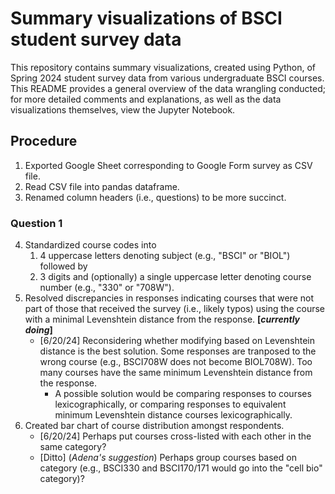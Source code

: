 # Summary visualizations of BSCI student survey data
This repository contains summary visualizations, created using Python, of Spring 2024 student survey data from various undergraduate BSCI courses. This README provides a general overview of the data wrangling conducted; for more detailed comments and explanations, as well as the data visualizations themselves, view the Jupyter Notebook.

## Procedure
1. Exported Google Sheet corresponding to Google Form survey as CSV file.
2. Read CSV file into pandas dataframe.
3. Renamed column headers (i.e., questions) to be more succinct.

### Question 1
4. Standardized course codes into
   1. 4 uppercase letters denoting subject (e.g., "BSCI" or "BIOL") followed by
   2. 3 digits and (optionally) a single uppercase letter denoting course number (e.g., "330" or "708W").
5. Resolved discrepancies in responses indicating courses that were not part of those that received the survey (i.e., likely typos) using the course with a minimal Levenshtein distance from the response. **[_currently doing_]**
   - [6/20/24] Reconsidering whether modifying based on Levenshtein distance is the best solution. Some responses are tranposed to the wrong course (e.g., BSCI708W does not become BIOL708W). Too many courses have the same minimum Levenshtein distance from the response.
     - A possible solution would be comparing responses to courses lexicographically, or comparing responses to equivalent minimum Levenshtein distance courses lexicographically.
6. Created bar chart of course distribution amongst respondents.
   - [6/20/24] Perhaps put courses cross-listed with each other in the same category?
   - [Ditto] (_Adena's suggestion_) Perhaps group courses based on category (e.g., BSCI330 and BSCI170/171 would go into the "cell bio" category)?